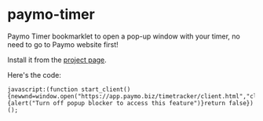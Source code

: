 paymo-timer
===========

Paymo Timer bookmarklet to open a pop-up  window with your timer, no need to go to Paymo website first!

Install it from the [project page](http://littlepea.github.io/paymo-timer).

Here's the  code:

	javascript:(function start_client(){newwnd=window.open("https://app.paymo.biz/timetracker/client.html","client","height=490,width=340,status=no,toolbar=no,menubar=no,location=no,scrollbars=no,resizable=yes");if(!newwnd){alert("Turn off popup blocker to access this feature")}return false})();
